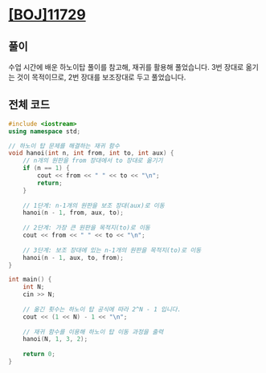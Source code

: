 # [[BOJ]11729](https://www.acmicpc.net/problem/11729)

## 풀이
수업 시간에 배운 하노이탑 풀이를 참고해, 재귀를 활용해 풀었습니다. 3번 장대로 옮기는 것이 목적이므로, 2번 장대를 보조장대로 두고 풀었습니다.
## 전체 코드
```C++
#include <iostream>
using namespace std;

// 하노이 탑 문제를 해결하는 재귀 함수
void hanoi(int n, int from, int to, int aux) {
    // n개의 원판을 from 장대에서 to 장대로 옮기기
    if (n == 1) {
        cout << from << " " << to << "\n";
        return;
    }
    
    // 1단계: n-1개의 원판을 보조 장대(aux)로 이동
    hanoi(n - 1, from, aux, to);
    
    // 2단계: 가장 큰 원판을 목적지(to)로 이동
    cout << from << " " << to << "\n";
    
    // 3단계: 보조 장대에 있는 n-1개의 원판을 목적지(to)로 이동
    hanoi(n - 1, aux, to, from);
}

int main() {
    int N;
    cin >> N;
    
    // 옮긴 횟수는 하노이 탑 공식에 따라 2^N - 1 입니다.
    cout << (1 << N) - 1 << "\n";
    
    // 재귀 함수를 이용해 하노이 탑 이동 과정을 출력
    hanoi(N, 1, 3, 2);
    
    return 0;
}

```
